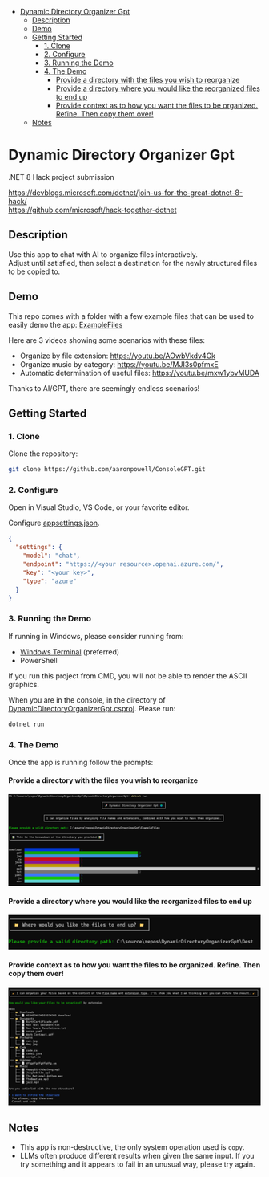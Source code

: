 - [Dynamic Directory Organizer Gpt](#dynamic-directory-organizer-gpt)
  * [Description](#description)
  * [Demo](#demo)
  * [Getting Started](#getting-started)
    + [1. Clone](#1-clone)
    + [2. Configure](#2-configure)
    + [3. Running the Demo](#3-running-the-demo)
    + [4. The Demo](#4-the-demo)
      - [Provide a directory with the files you wish to reorganize](#provide-a-directory-with-the-files-you-wish-to-reorganize)
      - [Provide a directory where you would like the reorganized files to end up](#provide-a-directory-where-you-would-like-the-reorganized-files-to-end-up)
      - [Provide context as to how you want the files to be organized. Refine. Then copy them over!](#provide-context-as-to-how-you-want-the-files-to-be-organized-refine-then-copy-them-over-)
  * [Notes](#notes)

# Dynamic Directory Organizer Gpt

.NET 8 Hack project submission

https://devblogs.microsoft.com/dotnet/join-us-for-the-great-dotnet-8-hack/  
https://github.com/microsoft/hack-together-dotnet  

## Description

Use this app to chat with AI to organize files interactively.  
Adjust until satisfied, then select a destination for the newly structured files to be copied to.  

## Demo

This repo comes with a folder with a few example files that can be used to easily demo the app: [ExampleFiles](./ExampleFiles/)

Here are 3 videos showing some scenarios with these files:
- Organize by file extension: https://youtu.be/AOwbVkdv4Gk  
- Organize music by category: https://youtu.be/MJI3s0pfmxE  
- Automatic determination of useful files: https://youtu.be/mxw1ybvMUDA  

Thanks to AI/GPT, there are seemingly endless scenarios!  

## Getting Started

### 1. Clone

Clone the repository:

```bash
git clone https://github.com/aaronpowell/ConsoleGPT.git
```

### 2. Configure

Open in Visual Studio, VS Code, or your favorite editor.

Configure [appsettings.json](./DynamicDirectoryOrganizerGpt/appsettings.json).   

```json
{
  "settings": {
    "model": "chat",
    "endpoint": "https://<your resource>.openai.azure.com/",
    "key": "<your key>",
    "type": "azure"
  }
}
```

### 3. Running the Demo

If running in Windows, please consider running from:
- [Windows Terminal](https://apps.microsoft.com/detail/windows-terminal/9N0DX20HK701?hl=en-US&gl=US) (preferred)
- PowerShell

If you run this project from CMD, you will not be able to render the ASCII graphics.  

When you are in the console, in the directory of [DynamicDirectoryOrganizerGpt.csproj](./DynamicDirectoryOrganizerGpt/DynamicDirectoryOrganizerGpt.csproj). Please run:  

```bash
dotnet run
```

### 4. The Demo

Once the app is running follow the prompts:

#### Provide a directory with the files you wish to reorganize

![DynamicDirectoryOrganizerGpt.csproj](./.git-images/files.png)

#### Provide a directory where you would like the reorganized files to end up

![DynamicDirectoryOrganizerGpt.csproj](./.git-images/destination.png)

#### Provide context as to how you want the files to be organized. Refine. Then copy them over!

![DynamicDirectoryOrganizerGpt.csproj](./.git-images/prompts.png)

## Notes

- This app is non-destructive, the only system operation used is `copy`.
- LLMs often produce different results when given the same input. If you try something and it appears to fail in an unusual way, please try again.